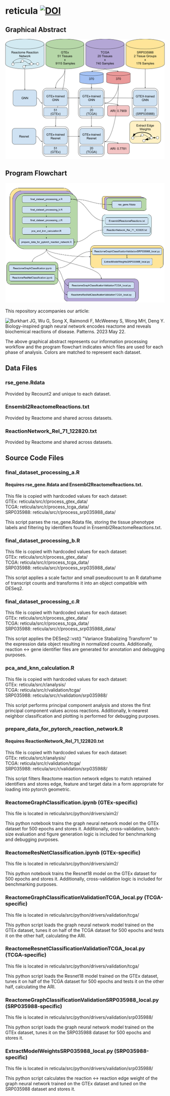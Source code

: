 # reticula [![DOI](https://zenodo.org/badge/212217385.svg)](https://zenodo.org/badge/latestdoi/212217385)
## Graphical Abstract
![Graphical Abstract Image](Graphical%20Abstract.png)
## Program Flowchart
![Program Flowchart Image](Program%20Flowchart.png)

This repository accompanies our article:

![Burkhart JG, Wu G, Song X, Raimondi F, McWeeney S, Wong MH, Deng Y. Biology-inspired graph neural network encodes reactome and reveals biochemical reactions of disease. Patterns. 2023 May 22.](https://doi.org/10.1016/j.patter.2023.100758)

The above graphical abstract represents our information processing workflow and the program flowchart indicates which files are used for each phase of analysis. Colors are matched to represent each dataset.

## Data Files

### rse_gene.Rdata
Provided by Recount2 and unique to each dataset.

### Ensembl2ReactomeReactions.txt
Provided by Reactome and shared across datasets.

### ReactionNetwork_Rel_71_122820.txt
Provided by Reactome and shared across datasets.

## Source Code Files

### final_dataset_processing_a.R
#### Requires rse_gene.Rdata and Ensembl2ReactomeReactions.txt.
This file is copied with hardcoded values for each dataset:  
GTEx: reticula/src/r/process_gtex_data/  
TCGA: reticula/src/r/process_tcga_data/  
SRP035988: reticula/src/r/process_srp035988_data/  

This script parses the rse_gene.Rdata file, storing the tissue phenotype labels and filtering by identifiers found in Ensembl2ReactomeReactions.txt.  

### final_dataset_processing_b.R
This file is copied with hardcoded values for each dataset:  
GTEx: reticula/src/r/process_gtex_data/  
TCGA: reticula/src/r/process_tcga_data/  
SRP035988: reticula/src/r/process_srp035988_data/  

This script applies a scale factor and small pseudocount to an R dataframe of transcript counts and transforms it into an object compatible with DESeq2.  

### final_dataset_processing_c.R
This file is copied with hardcoded values for each dataset:  
GTEx: reticula/src/r/process_gtex_data/  
TCGA: reticula/src/r/process_tcga_data/  
SRP035988: reticula/src/r/process_srp035988_data/  

This script applies the DESeq2::vst() "Variance Stabalizing Transform" to the expression data object resulting in normalized counts. Additionally, reaction <-> gene identifier files are generated for annotation and debugging purposes.  

### pca_and_knn_calculation.R
This file is copied with hardcoded values for each dataset:  
GTEx: reticula/src/r/analysis/  
TCGA: reticula/src/r/validation/tcga/  
SRP035988: reticula/src/r/validation/srp035988/  

This script performs principal component analysis and stores the first principal component values across reactions. Additionally, k-nearest neighbor classification and plotting is performed for debugging purposes.  

### prepare_data_for_pytorch_reaction_network.R
#### Requires ReactionNetwork_Rel_71_122820.txt
This file is copied with hardcoded values for each dataset:  
GTEx: reticula/src/r/analysis/  
TCGA: reticula/src/r/validation/tcga/  
SRP035988: reticula/src/r/validation/srp035988/  

This script filters Reactome reaction network edges to match retained identifiers and stores edge, feature and target data in a form appropriate for loading into pytorch geometric.  

### ReactomeGraphClassification.ipynb (GTEx-specific)
This file is located in reticula/src/python/drivers/aim2/

This python notebook trains the graph neural network model on the GTEx dataset for 500 epochs and stores it. Additionally, cross-validation, batch-size evaluation and figure generation logic is included for benchmarking and debugging purposes.  

### ReactomeResNetClassification.ipynb (GTEx-specific)
This file is located in reticula/src/python/drivers/aim2/

This python notebook trains the Resnet18 model on the GTEx dataset for 500 epochs and stores it. Additionally, cross-validation logic is included for benchmarking purposes.  

### ReactomeGraphClassificationValidationTCGA_local.py (TCGA-specific)
This file is located in reticula/src/python/drivers/validation/tcga/

This python script loads the graph neural network model trained on the GTEx dataset, tunes it on half of the TCGA dataset for 500 epochs and tests it on the other half, calculating the ARI.  

### ReactomeResnetClassificationValidationTCGA_local.py (TCGA-specific)
This file is located in reticula/src/python/drivers/validation/tcga/

This python script loads the Resnet18 model trained on the GTEx dataset, tunes it on half of the TCGA dataset for 500 epochs and tests it on the other half, calculating the ARI.  

### ReactomeGraphClassificationValidationSRP035988_local.py (SRP035988-specific)
This file is located in reticula/src/python/drivers/validation/srp035988/

This python script loads the graph neural network model trained on the GTEx dataset, tunes it on the SRP035988 dataset for 500 epochs and stores it.  

### ExtractModelWeightsSRP035988_local.py (SRP035988-specific)
This file is located in reticula/src/python/drivers/validation/srp035988/

This python script calculates the reaction <-> reaction edge weight of the graph neural network trained on the GTEx dataset and tuned on the SRP035988 dataset and stores it.  
